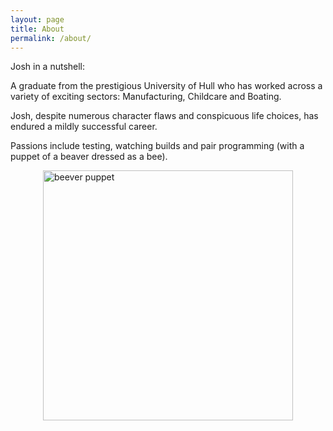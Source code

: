```yaml
---
layout: page
title: About
permalink: /about/
---
```

Josh in a nutshell:

A graduate from the prestigious University of Hull who has worked across a variety of exciting sectors: Manufacturing, Childcare and Boating. 

Josh, despite numerous character flaws and conspicuous life choices, has endured a mildly successful career.

Passions include testing, watching builds and pair programming (with a puppet of a beaver dressed as a bee).

<img src="{{ site.baseurl }}/images/beeverView.jpg" alt="beever puppet" 
    style="width: 400px;
    display: block;
    margin-left: auto;
    margin-right: auto;"/>

